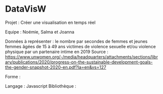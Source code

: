 # DataVisW
Projet : Créer une visualisation en temps réel

Equipe : Noémie, Salma et Joanna

Données à représenter : le nombre par secondes de femmes et jeunes femmes âgées de 15 à 49 ans victimes de violence sexuelle et/ou violence physique par un partenaire intime en 2019
Source : https://www.unwomen.org/-/media/headquarters/attachments/sections/library/publications/2020/progress-on-the-sustainable-development-goals-the-gender-snapshot-2020-en.pdf?la=en&vs=127 

Forme : 

Langage : Javascript
Bibliothèque : 


